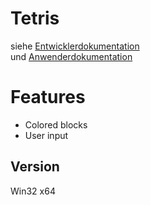 # Tetris
siehe [Entwicklerdokumentation](https://github.com/TK221/Tetris/blob/main/Dokumentation/Entwicklerdokumentation.md)\
und [Anwenderdokumentation](https://github.com/TK221/Tetris/blob/main/Dokumentation/Anwenderdokumentation.md)

# Features
- Colored blocks
- User input

## Version
Win32 x64
